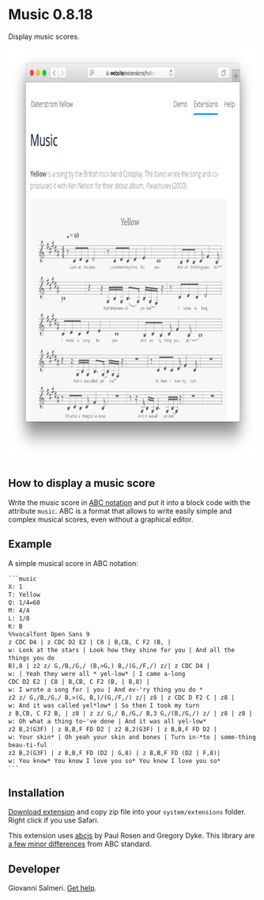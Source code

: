 Music 0.8.18
============
Display music scores.

<p align="center"><img src="music-screenshot.png?raw=true" width="795" height="836" alt="Screenshot"></p>

## How to display a music score

Write the music score in [ABC notation](https://abcnotation.com/) and put it into a block code with the attribute `music`. ABC is a format that allows to write easily simple and complex musical scores, even without a graphical editor.

## Example

A simple musical score in ABC notation:

    ```music
    X: 1
    T: Yellow
    Q: 1/4=60
    M: 4/4
    L: 1/8
    K: B
    %%vocalfont Open Sans 9
    z CDC D4 | z CDC D2 E2 | C8 | B,CB, C F2 (B, | 
    w: Look at the stars | Look how they shine for you | And all the things you do
    B),8 | z2 z/ G,/B,/G,/ (B,>G,) B,/(G,/F,/) z/| z CDC D4 | 
    w: | Yeah they were all * yel-low* | I came a-long
    CDC D2 E2 | C8 | B,CB, C F2 (B, | B,8) | 
    w: I wrote a song for | you | And ev-'ry thing you do *
    z2 z/ G,/B,/G,/ B,>(G, B,)/(G,/F,/) z/| z8 | z CDC D F2 C | z8 | 
    w: And it was called yel*low* | So then I took my turn
    z B,CB, C F2 B, | z8 | z z/ G,/ B,/G,/ B,3 G,/(B,/G,/) z/ | z8 | z8 | 
    w: Oh what a thing to~'ve done | And it was all yel-low*
    z2 B,2(G3F) | z B,B,F FD D2 | z2 B,2(G3F) | z B,B,F FD D2 | 
    w: Your skin* | Oh yeah your skin and bones | Turn in-*to | some-thing beau-ti-ful
    z2 B,2(G3F) | z B,B,F FD (D2 | G,8) | z B,B,F FD (D2 | F,8)|
    w: You know* You know I love you so* You know I love you so*
    ```

## Installation

[Download extension](https://github.com/GiovanniSalmeri/yellow-music/archive/master.zip) and copy zip file into your `system/extensions` folder. Right click if you use Safari.

This extension uses [abcjs](https://paulrosen.github.io/abcjs/) by Paul Rosen and Gregory Dyke. This library are [a few minor differences](https://paulrosen.github.io/abcjs/overview/abc-notation.html#subtractions-from-the-standard) from ABC standard.

## Developer

Giovanni Salmeri. [Get help](https://github.com/GiovanniSalmeri/yellow-music/issues).
